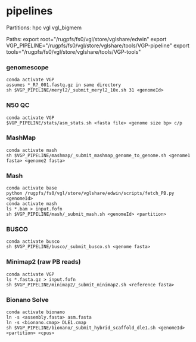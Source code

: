 # pipelines

Partitions:
hpc
vgl
vgl_bigmem

Paths:
export root="/rugpfs/fs0/vgl/store/vglshare/edwin"
export VGP_PIPELINE="/rugpfs/fs0/vgl/store/vglshare/tools/VGP-pipeline"
export tools="/rugpfs/fs0/vgl/store/vglshare/tools/VGP-tools"

### genomescope
	conda activate VGP
	assumes *_R?_001.fastq.gz in same directory
	sh $VGP_PIPELINE/meryl2/_submit_meryl2_10x.sh 31 <genomeId>

### N50 QC
	conda activate VGP
	$VGP_PIPELINE/stats/asm_stats.sh <fasta file> <genome size bp> c/p

### MashMap
	conda activate mash
	sh $VGP_PIPELINE/mashmap/_submit_mashmap_genome_to_genome.sh <genome1 fasta> <genome2 fasta>

### Mash
	conda activate base
	python /rugpfs/fs0/vgl/store/vglshare/edwin/scripts/fetch_PB.py <genomeId>
	conda activate mash
	ls *.bam > input.fofn
	sh $VGP_PIPELINE/mash/_submit_mash.sh <genomeId> <partition>

### BUSCO
	conda activate busco
	sh $VGP_PIPELINE/busco/_submit_busco.sh <genome fasta>

### Minimap2 (raw PB reads)
	conda activate VGP
	ls *.fasta.gz > input.fofn
	sh $VGP_PIPELINE/minimap2/_submit_minimap2.sh <reference fasta>

### Bionano Solve
	conda activate bionano
	ln -s <assembly.fasta> asm.fasta
	ln -s <bionano.cmap> DLE1.cmap
	sh $VGP_PIPELINE/bionano/_submit_hybrid_scaffold_dle1.sh <genomeId> <partition> <cpus>
